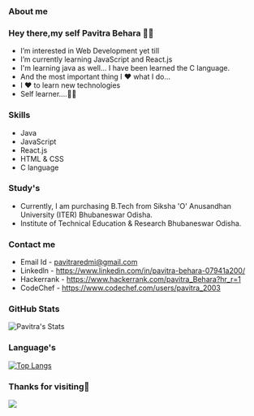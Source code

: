 ### About me
### Hey there,my self Pavitra Behara 👨‍💻

-  I’m interested in Web Development yet till
-  I’m currently learning JavaScript and React.js
-  I'm learning java as well... I have been learned the C language.
-  And the most important thing I ❤️ what I do...
-  I ❤️ to learn new technologies
-  Self learner....🙌🙌

### Skills

- Java
- JavaScript
- React.js
- HTML & CSS
- C language

### Study's
- Currently, I am purchasing B.Tech from Siksha 'O' Anusandhan University (ITER) Bhubaneswar Odisha.
- Institute of Technical Education & Research Bhubaneswar Odisha.

### Contact me

-  Email Id - pavitraredmi@gmail.com
-  Linkedln - https://www.linkedin.com/in/pavitra-behara-07941a200/
-  Hackerrank - https://www.hackerrank.com/pavitra_Behara?hr_r=1
-  CodeChef - https://www.codechef.com/users/pavitra_2003

### GitHub Stats

![Pavitra's Stats](https://github-readme-stats.vercel.app/api?username=Pavitra554&count_private=true&show_icons=true&theme=radical) 

### Language's
[![Top Langs](https://github-readme-stats.vercel.app/api/top-langs/?username=Pavitra554&layout=compact)](https://github.com/anuraghazra/github-readme-stats)


### Thanks for visiting🤗



![](http://pngimg.com/uploads/github/github_PNG35.png)


